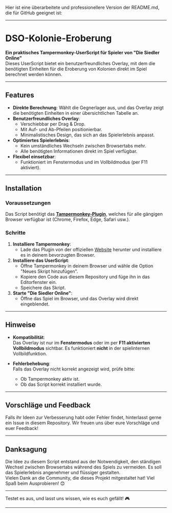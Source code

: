 Hier ist eine überarbeitete und professionellere Version der README.md, die für GitHub geeignet ist:

---

# DSO-Kolonie-Eroberung

**Ein praktisches Tampermonkey-UserScript für Spieler von "Die Siedler Online"**  
Dieses UserScript bietet ein benutzerfreundliches Overlay, mit dem die benötigten Einheiten für die Eroberung von Kolonien direkt im Spiel berechnet werden können.

---

## Features

- **Direkte Berechnung**: Wählt die Gegnerlager aus, und das Overlay zeigt die benötigten Einheiten in einer übersichtlichen Tabelle an.
- **Benutzerfreundliches Overlay**:
  - Verschiebbar per Drag & Drop.
  - Mit Auf- und Ab-Pfeilen positionierbar.
  - Minimalistisches Design, das sich an das Spielerlebnis anpasst.
- **Optimiertes Spielerlebnis**:
  - Kein umständliches Wechseln zwischen Browsertabs mehr.
  - Alle benötigten Informationen direkt im Spiel verfügbar.
- **Flexibel einsetzbar**: 
  - Funktioniert im Fenstermodus und im Vollbildmodus (per F11 aktiviert).

---

## Installation

### Voraussetzungen
Das Script benötigt das **[Tampermonkey-Plugin](https://www.tampermonkey.net/)**, welches für alle gängigen Browser verfügbar ist (Chrome, Firefox, Edge, Safari usw.).

### Schritte
1. **Installiere Tampermonkey**:
   - Lade das Plugin von der offiziellen [Website](https://www.tampermonkey.net/) herunter und installiere es in deinem bevorzugten Browser.
2. **Installiere das UserScript**:
   - Öffne Tampermonkey in deinem Browser und wähle die Option "Neues Skript hinzufügen".
   - Kopiere den Code aus diesem Repository und füge ihn in das Editorfenster ein.
   - Speichere das Skript.
3. **Starte "Die Siedler Online"**:
   - Öffne das Spiel im Browser, und das Overlay wird direkt eingeblendet.

---

## Hinweise

- **Kompatibilität**:  
  Das Overlay ist nur im **Fenstermodus** oder im per **F11 aktivierten Vollbildmodus** sichtbar. Es funktioniert **nicht** in der spielinternen Vollbildfunktion.

- **Fehlerbehebung**:  
  Falls das Overlay nicht korrekt angezeigt wird, prüfe bitte:
  - Ob Tampermonkey aktiv ist.
  - Ob das Script korrekt installiert wurde.

---

## Vorschläge und Feedback

Falls ihr Ideen zur Verbesserung habt oder Fehler findet, hinterlasst gerne ein Issue in diesem Repository. Wir freuen uns über eure Vorschläge und euer Feedback!

---

## Danksagung

Die Idee zu diesem Script entstand aus der Notwendigkeit, den ständigen Wechsel zwischen Browsertabs während des Spiels zu vermeiden. Es soll das Spielerlebnis angenehmer und flüssiger gestalten.  
Vielen Dank an die Community, die dieses Projekt mitgestaltet hat! Viel Spaß beim Ausprobieren! 😊

---

Testet es aus, und lasst uns wissen, wie es euch gefällt! 🎮

---

